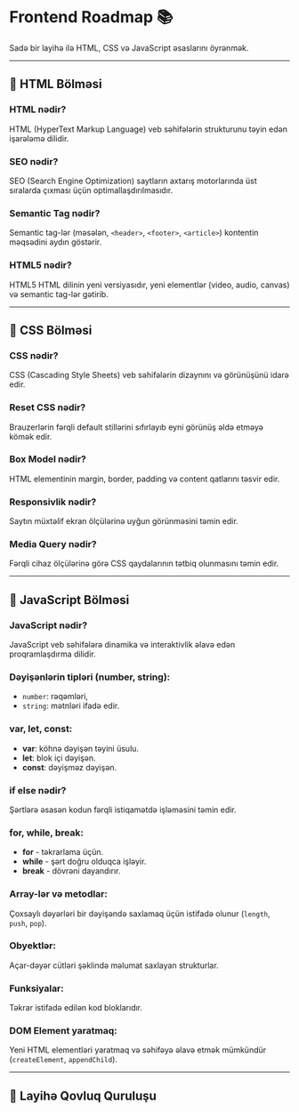 # Frontend Roadmap 📚

Sadə bir layihə ilə HTML, CSS və JavaScript əsaslarını öyrənmək.

---

## 📖 HTML Bölməsi

### HTML nədir?
HTML (HyperText Markup Language) veb səhifələrin strukturunu təyin edən işarələmə dilidir.

### SEO nədir?
SEO (Search Engine Optimization) saytların axtarış motorlarında üst sıralarda çıxması üçün optimallaşdırılmasıdır.

### Semantic Tag nədir?
Semantic tag-lər (məsələn, `<header>`, `<footer>`, `<article>`) kontentin məqsədini aydın göstərir.

### HTML5 nədir?
HTML5 HTML dilinin yeni versiyasıdır, yeni elementlər (video, audio, canvas) və semantic tag-lər gətirib.

---

## 🎨 CSS Bölməsi

### CSS nədir?
CSS (Cascading Style Sheets) veb səhifələrin dizaynını və görünüşünü idarə edir.

### Reset CSS nədir?
Brauzerlərin fərqli default stillərini sıfırlayıb eyni görünüş əldə etməyə kömək edir.

### Box Model nədir?
HTML elementinin margin, border, padding və content qatlarını təsvir edir.

### Responsivlik nədir?
Saytın müxtəlif ekran ölçülərinə uyğun görünməsini təmin edir.

### Media Query nədir?
Fərqli cihaz ölçülərinə görə CSS qaydalarının tətbiq olunmasını təmin edir.

---

## 🧠 JavaScript Bölməsi

### JavaScript nədir?
JavaScript veb səhifələrə dinamika və interaktivlik əlavə edən proqramlaşdırma dilidir.

### Dəyişənlərin tipləri (number, string):
- `number`: rəqəmləri,
- `string`: mətnləri ifadə edir.

### var, let, const:
- **var**: köhnə dəyişən təyini üsulu.
- **let**: blok içi dəyişən.
- **const**: dəyişməz dəyişən.

### if else nədir?
Şərtlərə əsasən kodun fərqli istiqamətdə işləməsini təmin edir.

### for, while, break:
- **for** - təkrarlama üçün.
- **while** - şərt doğru olduqca işləyir.
- **break** - dövrəni dayandırır.

### Array-lər və metodlar:
Çoxsaylı dəyərləri bir dəyişəndə saxlamaq üçün istifadə olunur (`length`, `push`, `pop`).

### Obyektlər:
Açar-dəyər cütləri şəklində məlumat saxlayan strukturlar.

### Funksiyalar:
Təkrar istifadə edilən kod bloklarıdır.

### DOM Element yaratmaq:
Yeni HTML elementləri yaratmaq və səhifəyə əlavə etmək mümkündür (`createElement`, `appendChild`).

---

## 🚀 Layihə Qovluq Quruluşu

